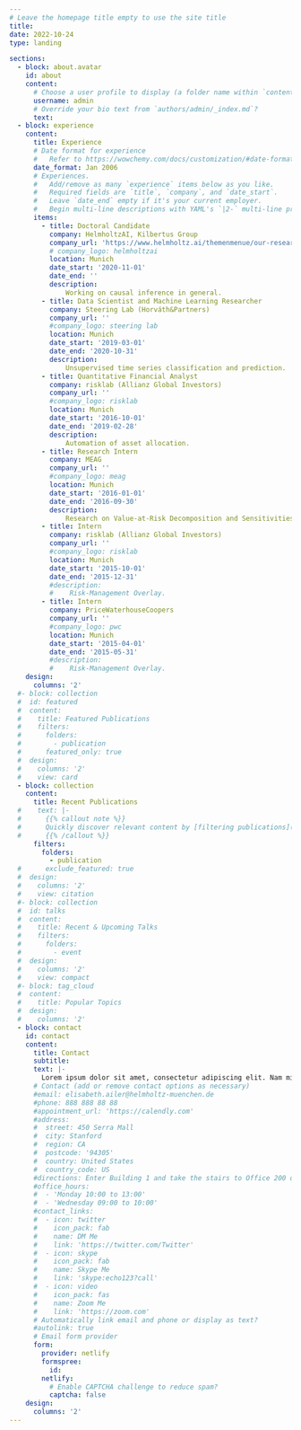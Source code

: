 ```yaml
---
# Leave the homepage title empty to use the site title
title:
date: 2022-10-24
type: landing

sections:
  - block: about.avatar
    id: about
    content:
      # Choose a user profile to display (a folder name within `content/authors/`)
      username: admin
      # Override your bio text from `authors/admin/_index.md`?
      text:
  - block: experience
    content:
      title: Experience
      # Date format for experience
      #   Refer to https://wowchemy.com/docs/customization/#date-format
      date_format: Jan 2006
      # Experiences.
      #   Add/remove as many `experience` items below as you like.
      #   Required fields are `title`, `company`, and `date_start`.
      #   Leave `date_end` empty if it's your current employer.
      #   Begin multi-line descriptions with YAML's `|2-` multi-line prefix.
      items:
        - title: Doctoral Candidate
          company: HelmholtzAI, Kilbertus Group
          company_url: 'https://www.helmholtz.ai/themenmenue/our-research/research-groups/kilbertus-group/index.html'
          # company_logo: helmholtzai
          location: Munich
          date_start: '2020-11-01'
          date_end: ''
          description:
              Working on causal inference in general.
        - title: Data Scientist and Machine Learning Researcher
          company: Steering Lab (Horváth&Partners)
          company_url: ''
          #company_logo: steering lab
          location: Munich
          date_start: '2019-03-01'
          date_end: '2020-10-31'
          description: 
              Unsupervised time series classification and prediction.
        - title: Quantitative Financial Analyst
          company: risklab (Allianz Global Investors)
          company_url: ''
          #company_logo: risklab
          location: Munich
          date_start: '2016-10-01'
          date_end: '2019-02-28'
          description: 
              Automation of asset allocation.
        - title: Research Intern
          company: MEAG
          company_url: ''
          #company_logo: meag
          location: Munich
          date_start: '2016-01-01'
          date_end: '2016-09-30'
          description: 
              Research on Value-at-Risk Decomposition and Sensitivities.
        - title: Intern
          company: risklab (Allianz Global Investors)
          company_url: ''
          #company_logo: risklab
          location: Munich
          date_start: '2015-10-01'
          date_end: '2015-12-31'
          #description: 
          #    Risk-Management Overlay.
        - title: Intern
          company: PriceWaterhouseCoopers
          company_url: ''
          #company_logo: pwc
          location: Munich
          date_start: '2015-04-01'
          date_end: '2015-05-31'
          #description: 
          #    Risk-Management Overlay.
    design:
      columns: '2'
  #- block: collection
  #  id: featured
  #  content:
  #    title: Featured Publications
  #    filters:
  #      folders:
  #        - publication
  #      featured_only: true
  #  design:
  #    columns: '2'
  #    view: card
  - block: collection
    content:
      title: Recent Publications
  #    text: |-
  #      {{% callout note %}}
  #      Quickly discover relevant content by [filtering publications](./publication/).
  #      {{% /callout %}}
      filters:
        folders:
          - publication
  #      exclude_featured: true
  #  design:
  #    columns: '2'
  #    view: citation
  #- block: collection
  #  id: talks
  #  content:
  #    title: Recent & Upcoming Talks
  #    filters:
  #      folders:
  #        - event
  #  design:
  #    columns: '2'
  #    view: compact
  #- block: tag_cloud
  #  content:
  #    title: Popular Topics
  #  design:
  #    columns: '2'
  - block: contact
    id: contact
    content:
      title: Contact
      subtitle:
      text: |-
        Lorem ipsum dolor sit amet, consectetur adipiscing elit. Nam mi diam, venenatis ut magna et, vehicula efficitur enim.
      # Contact (add or remove contact options as necessary)
      #email: elisabeth.ailer@helmholtz-muenchen.de
      #phone: 888 888 88 88
      #appointment_url: 'https://calendly.com'
      #address:
      #  street: 450 Serra Mall
      #  city: Stanford
      #  region: CA
      #  postcode: '94305'
      #  country: United States
      #  country_code: US
      #directions: Enter Building 1 and take the stairs to Office 200 on Floor 2
      #office_hours:
      #  - 'Monday 10:00 to 13:00'
      #  - 'Wednesday 09:00 to 10:00'
      #contact_links:
      #  - icon: twitter
      #    icon_pack: fab
      #    name: DM Me
      #    link: 'https://twitter.com/Twitter'
      #  - icon: skype
      #    icon_pack: fab
      #    name: Skype Me
      #    link: 'skype:echo123?call'
      #  - icon: video
      #    icon_pack: fas
      #    name: Zoom Me
      #    link: 'https://zoom.com'
      # Automatically link email and phone or display as text?
      #autolink: true
      # Email form provider
      form:
        provider: netlify
        formspree:
          id:
        netlify:
          # Enable CAPTCHA challenge to reduce spam?
          captcha: false
    design:
      columns: '2'
---
```

